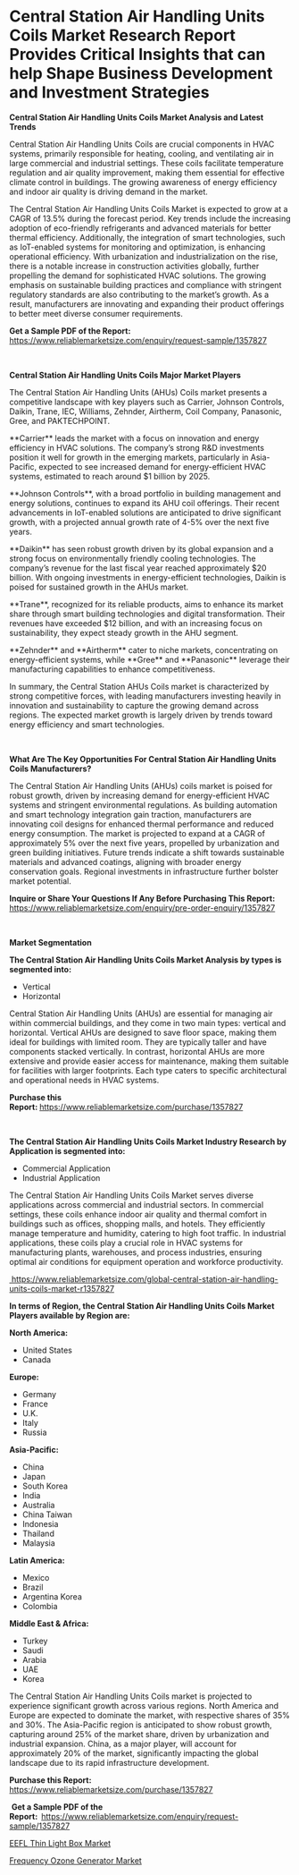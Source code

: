 <p><h1>Central Station Air Handling Units Coils Market Research Report Provides Critical Insights that can help Shape Business Development and Investment Strategies</h1></p><p><strong>Central Station Air Handling Units Coils Market Analysis and Latest Trends</strong></p>
<p><p>Central Station Air Handling Units Coils are crucial components in HVAC systems, primarily responsible for heating, cooling, and ventilating air in large commercial and industrial settings. These coils facilitate temperature regulation and air quality improvement, making them essential for effective climate control in buildings. The growing awareness of energy efficiency and indoor air quality is driving demand in the market.</p><p>The Central Station Air Handling Units Coils Market is expected to grow at a CAGR of 13.5% during the forecast period. Key trends include the increasing adoption of eco-friendly refrigerants and advanced materials for better thermal efficiency. Additionally, the integration of smart technologies, such as IoT-enabled systems for monitoring and optimization, is enhancing operational efficiency. With urbanization and industrialization on the rise, there is a notable increase in construction activities globally, further propelling the demand for sophisticated HVAC solutions. The growing emphasis on sustainable building practices and compliance with stringent regulatory standards are also contributing to the market’s growth. As a result, manufacturers are innovating and expanding their product offerings to better meet diverse consumer requirements.</p></p>
<p><strong>Get a Sample PDF of the Report:&nbsp;</strong> <a href="https://www.reliablemarketsize.com/enquiry/request-sample/1357827?utm_campaign=1133&utm_medium=2&utm_source=Github&utm_content=ia&utm_term=24022025&utm_id=central-station-air-handling-units-coils">https://www.reliablemarketsize.com/enquiry/request-sample/1357827</a></p>
<p>&nbsp;</p>
<p><strong>Central Station Air Handling Units Coils Major Market Players</strong></p>
<p><p>The Central Station Air Handling Units (AHUs) Coils market presents a competitive landscape with key players such as Carrier, Johnson Controls, Daikin, Trane, IEC, Williams, Zehnder, Airtherm, Coil Company, Panasonic, Gree, and PAKTECHPOINT.</p><p>**Carrier** leads the market with a focus on innovation and energy efficiency in HVAC solutions. The company’s strong R&D investments position it well for growth in the emerging markets, particularly in Asia-Pacific, expected to see increased demand for energy-efficient HVAC systems, estimated to reach around $1 billion by 2025.</p><p>**Johnson Controls**, with a broad portfolio in building management and energy solutions, continues to expand its AHU coil offerings. Their recent advancements in IoT-enabled solutions are anticipated to drive significant growth, with a projected annual growth rate of 4-5% over the next five years.</p><p>**Daikin** has seen robust growth driven by its global expansion and a strong focus on environmentally friendly cooling technologies. The company’s revenue for the last fiscal year reached approximately $20 billion. With ongoing investments in energy-efficient technologies, Daikin is poised for sustained growth in the AHUs market.</p><p>**Trane**, recognized for its reliable products, aims to enhance its market share through smart building technologies and digital transformation. Their revenues have exceeded $12 billion, and with an increasing focus on sustainability, they expect steady growth in the AHU segment.</p><p>**Zehnder** and **Airtherm** cater to niche markets, concentrating on energy-efficient systems, while **Gree** and **Panasonic** leverage their manufacturing capabilities to enhance competitiveness. </p><p>In summary, the Central Station AHUs Coils market is characterized by strong competitive forces, with leading manufacturers investing heavily in innovation and sustainability to capture the growing demand across regions. The expected market growth is largely driven by trends toward energy efficiency and smart technologies.</p></p>
<p>&nbsp;</p>
<p><strong>What Are The Key Opportunities For Central Station Air Handling Units Coils Manufacturers?</strong></p>
<p><p>The Central Station Air Handling Units (AHUs) coils market is poised for robust growth, driven by increasing demand for energy-efficient HVAC systems and stringent environmental regulations. As building automation and smart technology integration gain traction, manufacturers are innovating coil designs for enhanced thermal performance and reduced energy consumption. The market is projected to expand at a CAGR of approximately 5% over the next five years, propelled by urbanization and green building initiatives. Future trends indicate a shift towards sustainable materials and advanced coatings, aligning with broader energy conservation goals. Regional investments in infrastructure further bolster market potential.</p></p>
<p><strong>Inquire or Share Your Questions If Any Before Purchasing This Report:</strong> <a href="https://www.reliablemarketsize.com/enquiry/pre-order-enquiry/1357827?utm_campaign=1133&utm_medium=2&utm_source=Github&utm_content=ia&utm_term=24022025&utm_id=central-station-air-handling-units-coils">https://www.reliablemarketsize.com/enquiry/pre-order-enquiry/1357827</a></p>
<p>&nbsp;</p>
<p><strong>Market Segmentation</strong></p>
<p><strong>The Central Station Air Handling Units Coils Market Analysis by types is segmented into:</strong></p>
<p><ul><li>Vertical</li><li>Horizontal</li></ul></p>
<p><p>Central Station Air Handling Units (AHUs) are essential for managing air within commercial buildings, and they come in two main types: vertical and horizontal. Vertical AHUs are designed to save floor space, making them ideal for buildings with limited room. They are typically taller and have components stacked vertically. In contrast, horizontal AHUs are more extensive and provide easier access for maintenance, making them suitable for facilities with larger footprints. Each type caters to specific architectural and operational needs in HVAC systems.</p></p>
<p><strong>Purchase this Report:&nbsp;</strong><a href="https://www.reliablemarketsize.com/purchase/1357827?utm_campaign=1133&utm_medium=2&utm_source=Github&utm_content=ia&utm_term=24022025&utm_id=central-station-air-handling-units-coils">https://www.reliablemarketsize.com/purchase/1357827</a></p>
<p>&nbsp;</p>
<p><strong>The Central Station Air Handling Units Coils Market Industry Research by Application is segmented into:</strong></p>
<p><ul><li>Commercial Application</li><li>Industrial Application</li></ul></p>
<p><p>The Central Station Air Handling Units Coils Market serves diverse applications across commercial and industrial sectors. In commercial settings, these coils enhance indoor air quality and thermal comfort in buildings such as offices, shopping malls, and hotels. They efficiently manage temperature and humidity, catering to high foot traffic. In industrial applications, these coils play a crucial role in HVAC systems for manufacturing plants, warehouses, and process industries, ensuring optimal air conditions for equipment operation and workforce productivity.</p></p>
<p><a href="https://www.reliablemarketsize.com/global-central-station-air-handling-units-coils-market-r1357827?utm_campaign=1133&utm_medium=2&utm_source=Github&utm_content=ia&utm_term=24022025&utm_id=central-station-air-handling-units-coils">&nbsp;https://www.reliablemarketsize.com/global-central-station-air-handling-units-coils-market-r1357827</a></p>
<p><strong>In terms of Region, the Central Station Air Handling Units Coils Market Players available by Region are:</strong></p>
<p>
    <p> <strong> North America: </strong>
        <ul>
            <li>United States</li>
            <li>Canada</li>
        </ul>
        </p> 
    <p> <strong> Europe: </strong>
        <ul>
            <li>Germany</li>
            <li>France</li>
            <li>U.K.</li>
            <li>Italy</li>
            <li>Russia</li>
        </ul>
        </p> 
    <p> <strong> Asia-Pacific: </strong>
        <ul>
            <li>China</li>
            <li>Japan</li>
            <li>South Korea</li>
            <li>India</li>
            <li>Australia</li>
            <li>China Taiwan</li>
            <li>Indonesia</li>
            <li>Thailand</li>
            <li>Malaysia</li>
        </ul>
        </p> 
    <p> <strong> Latin America: </strong>
        <ul>
            <li>Mexico</li>
            <li>Brazil</li>
            <li>Argentina Korea</li>
            <li>Colombia</li>
        </ul>
        </p> 
    <p> <strong> Middle East & Africa: </strong>
        <ul>
            <li>Turkey</li>
            <li>Saudi</li>
            <li>Arabia</li>
            <li>UAE</li>
            <li>Korea</li>
        </ul>
    </p>
    </p>
<p><p>The Central Station Air Handling Units Coils market is projected to experience significant growth across various regions. North America and Europe are expected to dominate the market, with respective shares of 35% and 30%. The Asia-Pacific region is anticipated to show robust growth, capturing around 25% of the market share, driven by urbanization and industrial expansion. China, as a major player, will account for approximately 20% of the market, significantly impacting the global landscape due to its rapid infrastructure development.</p></p>
<p><strong>Purchase this Report: </strong><a href="https://www.reliablemarketsize.com/purchase/1357827?utm_campaign=1133&utm_medium=2&utm_source=Github&utm_content=ia&utm_term=24022025&utm_id=central-station-air-handling-units-coils">https://www.reliablemarketsize.com/purchase/1357827</a></p>
<p>&nbsp;<strong>Get a Sample PDF of the Report:&nbsp;&nbsp;</strong><a href="https://www.reliablemarketsize.com/enquiry/request-sample/1357827?utm_campaign=1133&utm_medium=2&utm_source=Github&utm_content=ia&utm_term=24022025&utm_id=central-station-air-handling-units-coils">https://www.reliablemarketsize.com/enquiry/request-sample/1357827</a></p>
<p><strong></strong></p>
<p><p><a href="https://github.com/styverollo22/Market-Research-Report-List-1/blob/main/eefl-thin-light-box-market.md?utm_campaign=1133&utm_medium=2&utm_source=Github&utm_content=ia&utm_term=24022025&utm_id=central-station-air-handling-units-coils">EEFL Thin Light Box Market</a></p><p><a href="https://github.com/WillieWoodard/Market-Research-Report-List-7/blob/main/frequency-ozone-generator-market.md?utm_campaign=1133&utm_medium=2&utm_source=Github&utm_content=ia&utm_term=24022025&utm_id=central-station-air-handling-units-coils">Frequency Ozone Generator Market</a></p></p>